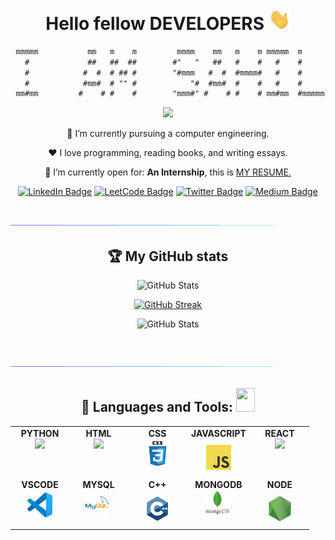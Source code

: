 <div align="center">
<h1> Hello fellow DEVELOPERS  <img width="35" src="https://github.com/1999AZZAR/1999AZZAR/blob/main/resources/img/waving.gif"> </h1>

```diff
 mmmmm           mm   m    m         mmmm    mm   m    m mmmmm  m     
   #             ##   ##  ##        #"   "   ##   #    #   #    #     
   #            #  #  # ## #        "#mmm   #  #  #mmmm#   #    #     
   #            #mm#  # "" #            "#  #mm#  #    #   #    #     
 mm#mm         #    # #    #        "mmm#" #    # #    # mm#mm  #mmmmm
```
	
<span align="center">
<img src="https://readme-typing-svg.herokuapp.com?lines=Computer+Science+Engineering+Student;Competitive+Programmer;Data-Structures%20|%20Algorithms%20|%20OOP%20;Exploring+and+Learning+New+Things&center=true&width=500&height=50">
</span>



🔭 I’m currently pursuing a computer engineering.

❤️ I love programming, reading books, and writing essays.
  
🤔 I’m currently open for: <b>An Internship</b>, this is <a href="https://drive.google.com/file/d/1PEOOGaTtS05sZ3xmp83qAOB1ej48aFnc/view?usp=sharing" target="_blank">MY RESUME.</a>

<div id="badges" align="center">
  <a href="https://www.linkedin.com/in/sahil-kandhare-661b99226/"><img src="https://img.shields.io/badge/LinkedIn-blue?style=for-the-badge&logo=linkedin&logoColor=white" alt="LinkedIn Badge"/></a>
  <a href = "https://leetcode.com/sahil_k_027/" target ="_blank"><img src="https://img.shields.io/badge/leetcode-grey?style=for-the-badge&logo=leetcode&logoColor=yellow" alt="LeetCode Badge"/></a>
  <a href = "https://twitter.com/Sahil_K_27" target ="_blank"><img src="https://img.shields.io/badge/Twitter-blue?style=for-the-badge&logo=twitter&logoColor=white" alt="Twitter Badge"/></a>
	<a href = "https://medium.com/@sahilkandhare07" target ="_blank"><img src="https://img.shields.io/badge/medium-white?style=for-the-badge&logo=medium&logoColor=black" alt="Medium Badge"/></a>
</div>
	
<br>
<br>
  
  
 
<img src="https://github.com/hhpr98/hhpr98/blob/main/gif/barloading.gif">

## 🏆 My GitHub stats

![GitHub Stats](https://github-readme-stats.vercel.app/api?username=SahilK-027&theme=tokyonight&show_icons=true)	
	
<!-- [![Github activity graph](https://github-readme-activity-graph.cyclic.app/graph?username=SahilK-027&theme=tokyo-night)](https://github.com/ashutosh00710/github-readme-activity-graph) -->
	
[![GitHub Streak](https://github-readme-streak-stats.herokuapp.com?user=SahilK-027&theme=tokyonight&border_radius=10)](https://git.io/streak-stats)

![GitHub Stats](https://github-readme-stats.vercel.app/api/top-langs/?username=SahilK-027&theme=tokyonight&layout=compact&langs_count=8&hide_border=true&text_color=#fff)
<!-- ![trophy](https://github-profile-trophy.vercel.app/?username=SahilK-027&theme=onedark&column=3&margin-w=15&margin-h=15) -->

<br>
<br>

<img src="https://github.com/hhpr98/hhpr98/blob/main/gif/barloading.gif">
	
## 🧰 Languages and Tools: <img src = "https://media2.giphy.com/media/QssGEmpkyEOhBCb7e1/giphy.gif?cid=ecf05e47a0n3gi1bfqntqmob8g9aid1oyj2wr3ds3mg700bl&rid=giphy.gif" width = 30px height="38">

<table width="320px">
    <tbody>
        <tr valign="top">
            <td width="80px" align="center">
            <span><strong>PYTHON</strong></span><br>
            <img height=50 src="https://cdn.jsdelivr.net/gh/devicons/devicon/icons/python/python-original.svg"/>
            </td>
            <td width="80px" align="center">
            <span><strong>HTML</strong></span><br>
            <img height=50 src="https://cdn.jsdelivr.net/gh/devicons/devicon/icons/html5/html5-original.svg" />
            </td>
            <td width="80px" align="center">
            <span><strong>CSS</strong></span><br>
            <img src="https://raw.githubusercontent.com/github/explore/80688e429a7d4ef2fca1e82350fe8e3517d3494d/topics/css/css.png" alt="VS Code" height="40" style="vertical-align:top; margin:4px">
            </td>
            <td width="80px" align="center">
            <span><strong>JAVASCRIPT</strong></span><br>
            <img src="https://raw.githubusercontent.com/github/explore/80688e429a7d4ef2fca1e82350fe8e3517d3494d/topics/javascript/javascript.png"                       alt="Javascript" height="40" style="vertical-align:top; margin:10px">
            </td>
            <td width="80px" align="center">
            <span><strong>REACT</strong></span><br>
            <img height=50 src="https://cdn.jsdelivr.net/gh/devicons/devicon/icons/react/react-original.svg" />
            </td>
        </tr>
        <tr valign="top">
            <td width="80px" align="center">
            <span><strong>VSCODE</strong></span><br>
            <img src="https://raw.githubusercontent.com/github/explore/80688e429a7d4ef2fca1e82350fe8e3517d3494d/topics/visual-studio-code/visual-studio-code.png" alt="VS Code" height="40" style="vertical-align:top; margin:4px">
            </td>
            <td width="80px" align="center">
            <span><strong>MYSQL</strong></span><br>
             <img src="https://github.com/devicons/devicon/blob/master/icons/mysql/mysql-original-wordmark.svg" title="MySQL"  alt="MySQL" width="40" height="40"/>&nbsp;
            </td>
            <td width="80px" align="center">
            <span><strong>C++</strong></span><br>
            <img src="https://raw.githubusercontent.com/github/explore/80688e429a7d4ef2fca1e82350fe8e3517d3494d/topics/cpp/cpp.png" alt="CPP"                          height="40" style="vertical-align:top; margin:10px">
            </td>
            <td width="80px" align="center">
            <span><strong>MONGODB</strong></span><br>
              <img src="https://github.com/devicons/devicon/blob/master/icons/mongodb/mongodb-original-wordmark.svg" title="Mongodb"  alt="mongoDb" width="40" height="40"/>&nbsp;
            </td>
            <td width="80px" align="center">
            <span><strong>NODE</strong></span><br>
            <img src="https://raw.githubusercontent.com/github/explore/80688e429a7d4ef2fca1e82350fe8e3517d3494d/topics/nodejs/nodejs.png" alt="CPP"                     height="40" style="vertical-align:top; margin:10px">
            </td>
        </tr>
    </tbody>
</table>

</div>
</div>
